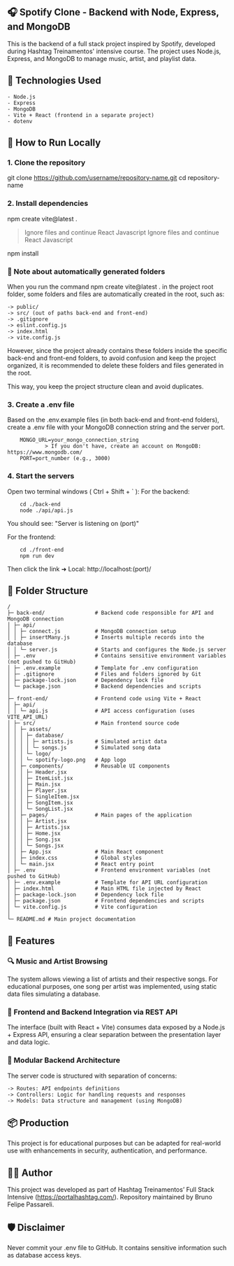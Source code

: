 ## 🎧 Spotify Clone - Backend with Node, Express, and MongoDB

This is the backend of a full stack project inspired by Spotify, developed during Hashtag Treinamentos' intensive course. The project uses Node.js, Express, and MongoDB to manage music, artist, and playlist data.

## 🔗 Technologies Used
```
- Node.js
- Express
- MongoDB
- Vite + React (frontend in a separate project)
- dotenv
```

## 🚀 How to Run Locally

### 1. Clone the repository
git clone https://github.com/username/repository-name.git
cd repository-name

### 2. Install dependencies
npm create vite@latest .
> Ignore files and continue
> React
> Javascript
> Ignore files and continue
> React
> Javascript

npm install

### 🧹 Note about automatically generated folders
When you run the command npm create vite@latest . in the project root folder, some folders and files are automatically created in the root, such as:
```
-> public/
-> src/ (out of paths back-end and front-end)
-> .gitignore
-> eslint.config.js
-> index.html
-> vite.config.js
```
However, since the project already contains these folders inside the specific back-end and front-end folders, to avoid confusion and keep the project organized, it is recommended to delete these folders and files generated in the root.

This way, you keep the project structure clean and avoid duplicates.

### 3. Create a .env file
Based on the .env.example files (in both back-end and front-end folders), create a .env file with your MongoDB connection string and the server port.
```
    MONGO_URL=your_mongo_connection_string  
            > If you don't have, create an account on MongoDB: https://www.mongodb.com/
    PORT=port_number (e.g., 3000)  
```

### 4. Start the servers
Open two terminal windows ( Ctrl + Shift + ` ):
For the backend:
```
    cd ./back-end  
    node ./api/api.js  
```
You should see: "Server is listening on (port)"

For the frontend:
```
    cd ./front-end  
    npm run dev  
```
Then click the link ➜ Local: http://localhost:(port)/

## 🧾 Folder Structure
```
/
├─ back-end/                # Backend code responsible for API and MongoDB connection
│ ├─ api/
│ │ ├─ connect.js           # MongoDB connection setup
│ │ ├─ insertMany.js        # Inserts multiple records into the database
│ │ └─ server.js            # Starts and configures the Node.js server
│ ├─ .env                   # Contains sensitive environment variables (not pushed to GitHub)
│ ├─ .env.example           # Template for .env configuration
│ ├─ .gitignore             # Files and folders ignored by Git
│ ├─ package-lock.json      # Dependency lock file
│ └─ package.json           # Backend dependencies and scripts
│
├─ front-end/               # Frontend code using Vite + React
│ ├─ api/
│ │ └─ api.js               # API access configuration (uses VITE_API_URL)
│ ├─ src/                   # Main frontend source code
│ │ ├─ assets/
│ │ │ ├─ database/
│ │ │ │ ├─ artists.js       # Simulated artist data
│ │ │ │ └─ songs.js         # Simulated song data
│ │ │ └─ logo/
│ │ │ └─ spotify-logo.png   # App logo
│ │ ├─ components/          # Reusable UI components
│ │ │ ├─ Header.jsx
│ │ │ ├─ ItemList.jsx
│ │ │ ├─ Main.jsx
│ │ │ ├─ Player.jsx
│ │ │ ├─ SingleItem.jsx
│ │ │ ├─ SongItem.jsx
│ │ │ └─ SongList.jsx
│ │ ├─ pages/               # Main pages of the application
│ │ │ ├─ Artist.jsx
│ │ │ ├─ Artists.jsx
│ │ │ ├─ Home.jsx
│ │ │ ├─ Song.jsx
│ │ │ └─ Songs.jsx
│ │ ├─ App.jsx              # Main React component
│ │ ├─ index.css            # Global styles
│ │ └─ main.jsx             # React entry point
│ ├─ .env                   # Frontend environment variables (not pushed to GitHub)
│ ├─ .env.example           # Template for API URL configuration
│ ├─ index.html             # Main HTML file injected by React
│ ├─ package-lock.json      # Dependency lock file
│ ├─ package.json           # Frontend dependencies and scripts
│ └─ vite.config.js         # Vite configuration
│
└─ README.md # Main project documentation
```

## 🧠 Features

### 🔍 Music and Artist Browsing
The system allows viewing a list of artists and their respective songs. For educational purposes, one song per artist was implemented, using static data files simulating a database.

### 🔄 Frontend and Backend Integration via REST API
The interface (built with React + Vite) consumes data exposed by a Node.js + Express API, ensuring a clear separation between the presentation layer and data logic.

### 🧱 Modular Backend Architecture
The server code is structured with separation of concerns:
```
-> Routes: API endpoints definitions
-> Controllers: Logic for handling requests and responses
-> Models: Data structure and management (using MongoDB)
```

## 📦 Production
This project is for educational purposes but can be adapted for real-world use with enhancements in security, authentication, and performance.

## 👨‍💻 Author
This project was developed as part of Hashtag Treinamentos’ Full Stack Intensive (https://portalhashtag.com/). Repository maintained by Bruno Felipe Passareli.

## 🛡️ Disclaimer
Never commit your .env file to GitHub. It contains sensitive information such as database access keys.